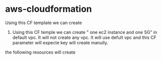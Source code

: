 # aws-cloudformation

Using this CF template we can create 

 1. Using this CF temple we can create " one ec2 instance and one SG" in default vpc.
It will not create any vpc. It will use defult vpc and this CF parameter will expecte key will create manully. 


the following resources will create 
